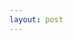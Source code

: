 ```yaml
---
layout: post
---
```

<script src="https://ajax.googleapis.com/ajax/libs/jquery/3.6.4/jquery.min.js"></script>
<script type="text/javascript">
  let xhr = new XMLHttpRequest();
  let url = "https://codelove.tw/api/posts?username=howtomakeaturn&per_page=5&page=1";
  xhr.open('GET', url, true);
  xhr.onload = function() {
      if(this.status >= 200 && this.status < 400) {
          let response = JSON.parse(this.response);
          console.log(response);
  };
  xhr.onerror = function() {
  };
  xhr.send();
</script>
